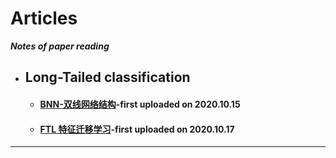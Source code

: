 # Articles
***Notes of paper reading***

+ ## Long-Tailed classification

	+ ####  [BNN-双线网络结构](https://github.com/HHHHHANS/Articles/blob/main/Notes/BBN%20Structure%20%E5%8F%8C%E7%BA%BF%E7%BD%91%E7%BB%9C%E7%BB%93%E6%9E%84.md)-first uploaded on 2020.10.15
	+ #### [FTL 特征迁移学习](https://github.com/HHHHHANS/Articles/blob/main/Notes/Feature%20Learning%20Transfer.md)-first uploaded on 2020.10.17
- - -

